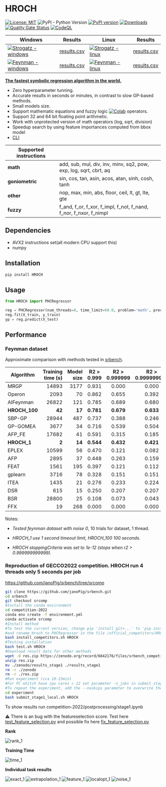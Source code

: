 # HROCH  

[![License: MIT](https://img.shields.io/badge/License-MIT-green.svg)](https://opensource.org/licenses/MIT) ![PyPI - Python Version](https://img.shields.io/pypi/pyversions/HROCH) [![PyPI version](https://badge.fury.io/py/HROCH.svg)](https://badge.fury.io/py/HROCH) [![Downloads](https://pepy.tech/badge/hroch)](https://pepy.tech/project/hroch) [![Quality Gate Status](https://sonarcloud.io/api/project_badges/measure?project=janoPig_HROCH&metric=alert_status)](https://sonarcloud.io/summary/new_code?id=janoPig_HROCH) [![CodeQL](https://github.com/janoPig/HROCH/actions/workflows/codeql.yml/badge.svg)](https://github.com/janoPig/HROCH/actions/workflows/codeql.yml)

| Windows |Results|Linux|Results|
| ----------- | ----------- | ----------- | ----------- |
|[![Strogatz - windows](https://github.com/janoPig/HROCH/actions/workflows/strogatz_test_win.yml/badge.svg)](https://github.com/janoPig/HROCH/actions/workflows/strogatz_test_win.yml)|[results.csv](ci-test/results/strogatz_win.csv)|[![Strogatz - linux](https://github.com/janoPig/HROCH/actions/workflows/strogatz_test_linux.yml/badge.svg)](https://github.com/janoPig/HROCH/actions/workflows/strogatz_test_linux.yml)|[results.csv](ci-test/results/strogatz_linux.csv)|
|[![Feynman - windows](https://github.com/janoPig/HROCH/actions/workflows/feynman_test_win.yml/badge.svg)](https://github.com/janoPig/HROCH/actions/workflows/feynman_test_win.yml)|[results.csv](ci-test/results/feynman_win.csv)|[![Feynman - linux](https://github.com/janoPig/HROCH/actions/workflows/feynman_test_linux.yml/badge.svg)](https://github.com/janoPig/HROCH/actions/workflows/feynman_test_linux.yml)|[results.csv](ci-test/results/feynman_linux.csv)|

**[The fastest symbolic regression algorithm in the world.](#performance)**

- Zero hyperparameter tunning.
- Accurate results in seconds or minutes, in contrast to slow GP-based methods.
- Small models size.
- Support mathematic equations and fuzzy logic [![Colab](https://colab.research.google.com/assets/colab-badge.svg)](https://colab.research.google.com/github/janoPig/HROCH/blob/main/examples/SymbolicFuzzy.ipynb) operators.
- Support 32 and 64 bit floating point arithmetic.
- Work with unprotected version of math operators (log, sqrt, division)
- Speedup search by using feature importances computed from bbox model
- [CLI](README_CLI.md)

|**Supported instructions**||
| ----------- | ----------- |
|**math**|add, sub, mul, div, inv, minv, sq2, pow, exp, log, sqrt, cbrt, aq|
|**goniometric**|sin, cos, tan, asin, acos, atan, sinh, cosh, tanh|
|**other**|nop, max, min, abs, floor, ceil, lt, gt, lte, gte|
|**fuzzy**|f_and, f_or, f_xor, f_impl, f_not, f_nand, f_nor, f_nxor, f_nimpl|

## Dependencies

- AVX2 instructions set(all modern CPU support this)
- numpy

## Installation

```sh
pip install HROCH
```

## Usage

```python
from HROCH import PHCRegressor

reg = PHCRegressor(num_threads=8, time_limit=60.0, problem='math', precision='f64')
reg.fit(X_train, y_train)
yp = reg.predict(X_test)
```

## Performance

### Feynman dataset

Approximate comparison with methods tested in [srbench](https://cavalab.org/srbench/results/#results-for-ground-truth-problems).

|Algorithm|Training time (s)|Model size|R2 > 0.999|R2 > 0.999999|R2 > 0.999999999|R2 mean          |
|---------|----------------:|---------:|:--------:|:-----------:|:--------------:|:---------------:|
|MRGP     |14893            |3177      |0.931     |0.000        |0.000           |0.998853549755939|
|Operon   |2093             |70        |0.862     |0.655        |0.392           |0.990832974928022|
|AIFeynman|26822            |121       |0.785     |0.689        |0.680           |0.923670858619585|
|**HROCH_100**|**42**       |**17**    |**0.781** |**0.679**    |**0.633**       |**0.988862822072670**|
|SBP-GP   |28944            |487       |0.737     |0.388        |0.246           |0.994645420032544|
|GP-GOMEA |3677             |34        |0.716     |0.539        |0.504           |0.996850949284431|
|AFP_FE   |17682            |41        |0.591     |0.315        |0.185           |0.985876419645066|
|**HROCH_1**|**2**          |**14**    |**0.544** |**0.432**    |**0.421**       |**0.911182785072874**|
|EPLEX    |10599            |56        |0.470     |0.121        |0.082           |0.991763792716299|
|AFP      |2895             |37        |0.448     |0.263        |0.159           |0.968488776363814|
|FEAT     |1561             |195       |0.397     |0.121        |0.112           |0.932465581448533|
|gplearn  |3716             |78        |0.328     |0.151        |0.151           |0.901020570640627|
|ITEA     |1435             |21        |0.276     |0.233        |0.224           |0.911713461958873|
|DSR      |615              |15        |0.250     |0.207        |0.207           |0.875784840006460|
|BSR      |28800            |25        |0.108     |0.073        |0.043           |0.693995349495648|
|FFX      |19               |268       |0.000     |0.000        |0.000           |0.908164756903951|

Notes:

- *Tested feynman dataset with noise 0*, 10 trials for dataset, 1 thread.

- *HROCH_1 use 1 second timeout limit, HROCH_100 100 seconds.*

- *HROCH stoppingCriteria was set to 1e-12 (stops when r2 > 0.999999999999).*

### Reproduction of GECCO2022 competition. HROCH run 4 threads only 5 seconds per job

<https://github.com/janoPig/srbench/tree/srcomp>

```bash
git clone https://github.com/janoPig/srbench.git
cd srbench
git checkout srcomp
#Install the conda environment
cd competition-2022
conda env create -f environment.yml
conda activate srcomp
#Install method
#To test the current version, change pip 'install git+...' to 'pip install HROCH' in /official_competitors/HROCH/install.sh
#and rename Hroch to PHCRegressor in the file /official_competitors/HROCH/regressor.py
bash install_competitors.sh HROCH
#Testing installation
bash test.sh HROCH
#Download result data for other methods
wget -O res.zip https://zenodo.org/record/6842176/files/srbench_competition_results.zip
unzip res.zip
mv ./zenodo/results_stage1 ./results_stage1
rm -r ./zenodo
rm -r ./res.zip
#Run experiment (cca 10-15min)
#For PC whitch have cpu cores < 12 set parameter -n_jobs in submit_stage1_local.sh to smaller value
#To repeat the experiment, add the --noskips parameter to overwrite the results
cd experiment
bash submit_stage1_local.sh HROCH
```

To show results run competition-2022/postprocessing/stage1.ipynb

:warning: There is an bug with the featureselection score. Test here [test_feature_selection.py](https://github.com/janoPig/srbench/blob/a29e3ec49d3eda72e67af35ac7e12711bda6fbd7/competition-2022/experiment/data/stage1/test_feature_selection.py) and possible fix here [fix_feature_selection.py](https://github.com/janoPig/srbench/blob/a29e3ec49d3eda72e67af35ac7e12711bda6fbd7/competition-2022/experiment/data/stage1/fix_feature_selection.py)

**Rank**

![rank_1](https://user-images.githubusercontent.com/75015989/188947889-d609361e-ccb8-4478-8b8d-63080d01fc54.png)

**Training Time**

![time_1](https://user-images.githubusercontent.com/75015989/188948000-3d6a55f5-9ef5-42dc-9d84-a46a175b72ae.png)

**Individual task results**

![exact_1](https://user-images.githubusercontent.com/75015989/188952664-082ba4b6-a9e1-4cd5-a7df-9205953b1c97.png)
![extrapolation_1](https://user-images.githubusercontent.com/75015989/188952899-c32005d0-8409-4aaa-a137-3d77f96346dc.png)
![feature_1](https://user-images.githubusercontent.com/75015989/188953040-00d40a47-d4a6-4703-bc1f-9f11e2f3c337.png)
![localopt_1](https://user-images.githubusercontent.com/75015989/188953060-346ed0a8-e0d8-46f8-8dbe-0d2cb18d967d.png)
![noise_1](https://user-images.githubusercontent.com/75015989/188953075-a2735263-42ec-4852-9177-fb7a894a89a4.png)
